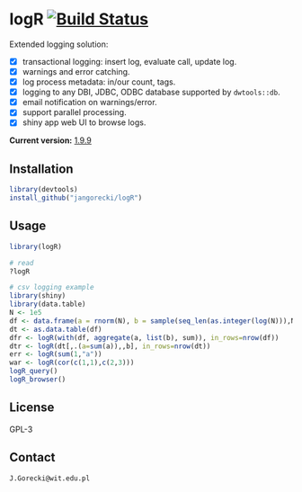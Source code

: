 # logR [![Build Status](https://travis-ci.org/jangorecki/logR.svg?branch=master)](https://travis-ci.org/jangorecki/logR)

Extended logging solution:

- [x] transactional logging: insert log, evaluate call, update log.
- [x] warnings and error catching.
- [x] log process metadata: in/our count, tags.
- [x] logging to any DBI, JDBC, ODBC database supported by `dwtools::db`.
- [x] email notification on warnings/error.
- [x] support parallel processing.
- [x] shiny app web UI to browse logs.

**Current version:** [1.9.9](NEWS.md)

## Installation

```r
library(devtools)
install_github("jangorecki/logR")
```

## Usage

```r
library(logR)

# read
?logR

# csv logging example
library(shiny)
library(data.table)
N <- 1e5
df <- data.frame(a = rnorm(N), b = sample(seq_len(as.integer(log(N))),N,TRUE))
dt <- as.data.table(df)
dfr <- logR(with(df, aggregate(a, list(b), sum)), in_rows=nrow(df))
dtr <- logR(dt[,.(a=sum(a)),,b], in_rows=nrow(dt))
err <- logR(sum(1,"a"))
war <- logR(cor(c(1,1),c(2,3)))
logR_query()
logR_browser()
```

## License

GPL-3

## Contact

`J.Gorecki@wit.edu.pl`

